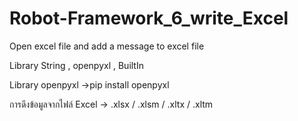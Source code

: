 # Robot-Framework_6_write_Excel
Open excel file and add a message to excel file

Library    String , openpyxl , BuiltIn

Library    openpyxl 
->pip install openpyxl

การดึงข้อมูลจากไฟล์ Excel -> .xlsx / .xlsm / .xltx / .xltm
